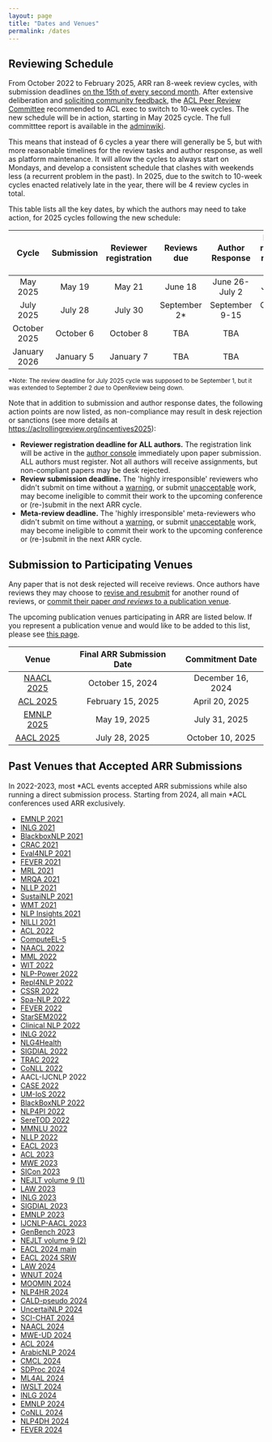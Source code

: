 ```yaml
---
layout: page
title: "Dates and Venues"
permalink: /dates
---
```


## Reviewing Schedule

From October 2022 to February 2025, ARR ran 8-week review cycles, with submission deadlines [on the 15th of every second month](/key-changes-in-the-october-cycle/). After extensive deliberation and [soliciting community feedback](https://www.aclweb.org/portal/content/acl-survey-what-should-acl-peer-review-process-be-future), the  [ACL Peer Review Committee](https://www.aclweb.org/adminwiki/index.php/ACL_Peer_Review_Standing_Committee) recommended to ACL exec to switch to 10-week cycles. The new schedule will be in action, starting in May 2025 cycle. The full committtee report is available in the [adminwiki](https://www.aclweb.org/adminwiki/images/9/9e/COPR-5-cycle-report-to-publish.pdf).

This means that instead of 6 cycles a year there will generally be 5, but with more reasonable timelines for the review tasks and author response, as well as platform maintenance. It will allow the cycles to always start on Mondays, and develop a consistent schedule that clashes with weekends less (a recurrent problem in the past). In 2025, due to the switch to 10-week cycles enacted relatively late in the year, there will be 4 review cycles in total.

This table lists all the key dates, by which the authors may need to take action, for 2025 cycles following the new schedule:

| Cycle | Submission | Reviewer registration | Reviews due | Author Response | Meta-reviews release date | Cycle End |
| :---: | :--------: | :-------------------: | :---------: | :-------------: | :-------------: | :--------: |
| May 2025 | May 19 | May 21 | June 18 | June 26-July 2 | July 23 | July 27 |
| July 2025 | July 28 | July 30 | September 2* | September 9-15 | October 2 | October 5 |
| October 2025 | October 6 | October 8 |  TBA | TBA | TBA | December 14 |
| January 2026 | January 5 | January 7 |  TBA | TBA | TBA | March 15 |

<span style="font-size:smaller;">*Note: The review deadline for July 2025 cycle was supposed to be September 1, but it was extended to September 2 due to OpenReview being down.</span>

Note that in addition to submission and author response dates, the following action points are now listed, as non-compliance may result in desk rejection or sanctions (see more details at https://aclrollingreview.org/incentives2025):

- **Reviewer registration deadline for ALL authors.** The registration link will be active in the [author console](https://openreview.net/group?id=aclweb.org/ACL/ARR/2025/May/Authors) immediately upon paper submission. ALL authors must register. Not all authors will receive assignments, but non-compliant papers may be desk rejected.  
- **Review submission deadline.** The 'highly irresponsible' reviewers who didn't submit on time without a [warning](https://aclrollingreview/reviewerguidelines#emergency), or submit [unacceptable](https://2025.emnlp.org/reviewer-policies) work, may become ineligible to commit their work to the upcoming conference or (re-)submit in the next ARR cycle.
- **Meta-review deadline.** The 'highly irresponsible' meta-reviewers who didn't submit on time without a [warning](https://aclrollingreview/reviewerguidelines#emergency), or submit [unacceptable](https://2025.emnlp.org/reviewer-policies) work, may become ineligible to commit their work to the upcoming conference or (re-)submit in the next ARR cycle.

<!-- You can add these dates to your own calendar by subscribing to or downloading [this shared Google calendar](https://calendar.google.com/calendar/embed?src=dsa7ntvq7s9fah2f5e43tncmu8%40group.calendar.google.com&ctz=America%2FNew_York). -->

## Submission to Participating Venues

Any paper that is not desk rejected will receive reviews. Once authors have reviews they may choose to [revise and resubmit](/authors.md#step4) for another round of reviews, or [commit their paper *and reviews* to a publication venue](/authors.md#step5).

The upcoming publication venues participating in ARR are listed below. If you represent a publication venue and would like to be added to this list, please see [this page](/organizers).

| Venue | Final ARR Submission Date | Commitment Date |
| :---: | :-----------------------: | :-------------: |
| [NAACL 2025](https://2025.naacl.org/) | October 15, 2024 | December 16, 2024 |
| [ACL 2025](https://2025.aclweb.org/) | February 15, 2025 | April 20, 2025 |
| [EMNLP 2025](https://2025.emnlp.org/) | May 19, 2025 | July 31, 2025 |
| [AACL 2025](https://www.afnlp.org/conferences/ijcnlp2025/cfp_conference.html) | July 28, 2025 | October 10, 2025 |

## Past Venues that Accepted ARR Submissions

In 2022-2023, most *ACL events accepted ARR submissions while also running a direct submission process. Starting from 2024, all main *ACL conferences used ARR exclusively.

- [EMNLP 2021](https://2021.emnlp.org/)
- [INLG 2021](https://inlg2021.github.io/pages/calls.html)
- [BlackboxNLP 2021](https://blackboxnlp.github.io/)
- [CRAC 2021](https://sites.google.com/view/crac2021/)
- [Eval4NLP 2021](https://eval4nlp.github.io/)
- [FEVER 2021](https://fever.ai/workshop.html)
- [MRL 2021](https://sites.google.com/view/mrl-2021/home?authuser=0)
- [MRQA 2021](https://mrqa.github.io/)
- [NLLP 2021](https://nllpw.org/)
- [SustaiNLP 2021](https://sites.google.com/view/sustainlp2021)
- [WMT 2021](http://statmt.org/wmt21/)
- [NLP Insights 2021](https://insights-workshop.github.io/)
- [NILLI 2021](https://www.cs.mcgill.ca/~pparth2/nilli_workshop/)
- [ACL 2022](https://www.2022.aclweb.org/)
- [ComputeEL-5](https://openreview.net/group?id=aclweb.org/ACL/2022/Workshop/ComputEL)
- [NAACL 2022](https://2022.naacl.org/)
- [MML 2022](https://openreview.net/group?id=aclweb.org/ACL/2022/Workshop/MML)
- [WIT 2022](https://megagon.ai/2nd-workshop-on-deriving-insights-from-user-generated-text-wit/)
- [NLP-Power 2022](https://openreview.net/group?id=aclweb.org/ACL/2022/Workshop/NLP-Power)
- [Repl4NLP 2022](https://sites.google.com/view/repl4nlp2022/)
- [CSSR 2022](https://csrr-workshop.github.io/)
- [Spa-NLP 2022](https://openreview.net/group?id=aclweb.org/ACL/2022/Workshop/Spa-NLP)
- [FEVER 2022](https://fever.ai/)
- [StarSEM2022](https://sites.google.com/view/starsem2022/)
- [Clinical NLP 2022](https://clinical-nlp.github.io/2022/)
- [INLG 2022](https://inlgmeeting.github.io)
- [NLG4Health](https://nlg4health.uvt.nl/)
- [SIGDIAL 2022](https://2022.sigdial.org/)
- [TRAC 2022](https://sites.google.com/view/trac2022/)
- [CoNLL 2022](https://conll.org/)
- AACL-IJCNLP 2022
- [CASE 2022](https://emw.ku.edu.tr/case-2022/)
- [UM-IoS 2022](https://induction-of-structure.github.io/emnlp2022/)
- [BlackBoxNLP 2022](https://blackboxnlp.github.io/)
- [NLP4PI 2022](https://sites.google.com/view/nlp4positiveimpact/)
- [SereTOD 2022](http://seretod.org/)
- [MMNLU 2022](https://mmnlu-22.github.io/)
- [NLLP 2022](https://nllpw.org/)
- [EACL 2023](https://2023.eacl.org/)
- [ACL 2023](https://2023.aclweb.org/calls/main_conference/)
- [MWE 2023](https://multiword.org/mwe2023/)
- [SICon 2023](https://sites.google.com/view/sicon-2023/home)
- [NEJLT volume 9 (1)](https://www.nejlt.org/)
- [LAW 2023](https://sigann.github.io/LAW-XVII-2023)
- [INLG 2023](https://inlg2023.github.io/)
- [SIGDIAL 2023](https://2023.sigdial.org/)
- [EMNLP 2023](https://2023.emnlp.org/)
- [IJCNLP-AACL 2023](http://www.ijcnlp-aacl2023.org/)
- [GenBench 2023](https://genbench.org/workshop)
- [NEJLT volume 9 (2)](https://www.nejlt.org/)
- [EACL 2024 main](https://2024.eacl.org/)
- [EACL 2024 SRW](https://sites.google.com/view/eacl2024srw)
- [LAW 2024](https://sigann.github.io/LAW-XVIII-2024/)
- [WNUT 2024](http://noisy-text.github.io/2024/)
- [MOOMIN 2024](https://moomin-workshop.github.io/)
- [NLP4HR 2024](https://megagon.ai/nlp4hr-2024/)
- [CALD-pseudo 2024](https://mormor-karl.github.io/events/CALD-pseudo/)
- [UncertaiNLP 2024](https://uncertainlp.github.io/)
- [SCI-CHAT 2024](https://sites.google.com/view/dialogue-evaluation/)
- [NAACL 2024](https://2024.naacl.org/)
- [MWE-UD 2024](https://multiword.org/mweud2024/)
- [ACL 2024](https://2024.aclweb.org/)
- [ArabicNLP 2024](https://arabicnlp2024.sigarab.org/)
- [CMCL 2024](https://cmclorg.github.io/)
- [SDProc 2024](https://sdproc.org/2024/index.html)
- [ML4AL 2024](https://www.ml4al.com/)
- [IWSLT 2024](https://iwslt.org)
- [INLG 2024](https://inlg2024.github.io/)
- [EMNLP 2024](https://2024.emnlp.org/)
- [CoNLL 2024](https://conll.org/2024)
- [NLP4DH 2024](https://www.nlp4dh.com/nlp4dh-2024)
- [FEVER 2024](https://fever.ai/workshop.html)
